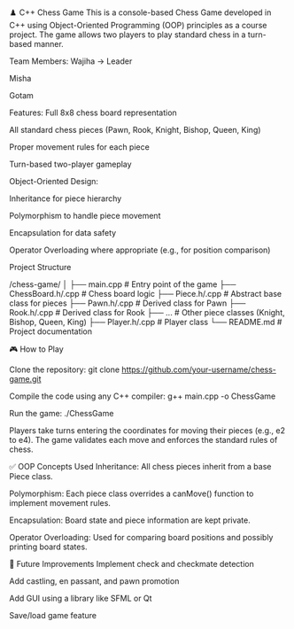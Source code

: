 ♟️ C++ Chess Game
This is a console-based Chess Game developed in C++ using Object-Oriented Programming (OOP) principles as a course project. The game allows two players to play standard chess in a turn-based manner.

Team Members:
Wajiha -> Leader

Misha

Gotam


Features:
Full 8x8 chess board representation

All standard chess pieces (Pawn, Rook, Knight, Bishop, Queen, King)

Proper movement rules for each piece

Turn-based two-player gameplay

Object-Oriented Design:

Inheritance for piece hierarchy

Polymorphism to handle piece movement

Encapsulation for data safety

Operator Overloading where appropriate (e.g., for position comparison)

Project Structure

/chess-game/
│
├── main.cpp           # Entry point of the game
├── ChessBoard.h/.cpp  # Chess board logic
├── Piece.h/.cpp       # Abstract base class for pieces
├── Pawn.h/.cpp        # Derived class for Pawn
├── Rook.h/.cpp        # Derived class for Rook
├── ...                # Other piece classes (Knight, Bishop, Queen, King)
├── Player.h/.cpp      # Player class
└── README.md          # Project documentation

🎮 How to Play

Clone the repository:
git clone https://github.com/your-username/chess-game.git

Compile the code using any C++ compiler:
g++ main.cpp -o ChessGame

Run the game:
./ChessGame

Players take turns entering the coordinates for moving their pieces (e.g., e2 to e4). The game validates each move and enforces the standard rules of chess.

✅ OOP Concepts Used
Inheritance: All chess pieces inherit from a base Piece class.

Polymorphism: Each piece class overrides a canMove() function to implement movement rules.

Encapsulation: Board state and piece information are kept private.

Operator Overloading: Used for comparing board positions and possibly printing board states.

🚧 Future Improvements
Implement check and checkmate detection

Add castling, en passant, and pawn promotion

Add GUI using a library like SFML or Qt

Save/load game feature
